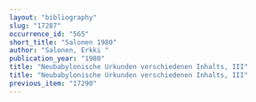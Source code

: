 ```yaml
---
layout: "bibliography"
slug: "17287"
occurrence_id: "565"
short_title: "Salonen 1980"
author: "Salonen, Erkki "
publication_year: "1980"
title: "Neubabylonische Urkunden verschiedenen Inhalts, III"
title: "Neubabylonische Urkunden verschiedenen Inhalts, III"
previous_item: "17290"
---
```


